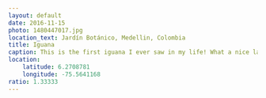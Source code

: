```yaml
---
layout: default
date: 2016-11-15
photo: 1480447017.jpg
location_text: Jardín Botánico, Medellin, Colombia
title: Iguana
caption: This is the first iguana I ever saw in my life! What a nice lazy little dragon haha!
location:
    latitude: 6.2708781
    longitude: -75.5641168
ratio: 1.33333
---
```


